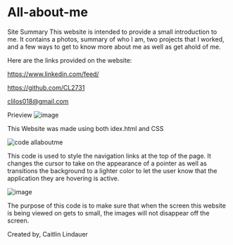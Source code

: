 # All-about-me
Site Summary
This website is intended to provide a small introduction to me. It contains a photos, summary of who I am, two projects that I worked, and a few ways to get to know more about me as well as get ahold of me.

Here are the links provided on the website:

https://www.linkedin.com/feed/

https://github.com/CL2731

clilos018@gmail.com

Prieview
![image](https://user-images.githubusercontent.com/100871996/160743816-5e922cb8-152c-4870-acee-4f1ab92288f7.png)

This Website was made using both idex.html and CSS

![code allaboutme](https://user-images.githubusercontent.com/100871996/160743912-448756c0-2d72-4058-9d27-f189e9305b12.PNG)

This code is used to style the navigation links at the top of the page. It changes the cursor to take on the appearance of a pointer as well as transitions the background to a lighter color to let the user know that the application they are hovering is active.

![image](https://user-images.githubusercontent.com/100871996/160746550-75d87b37-c089-4d28-9a9e-d5f8df73fa00.png)

The purpose of this code is to make sure that when the screen this website is being viewed on gets to small, the images will not disappear off the screen.


Created by, Caitlin Lindauer
